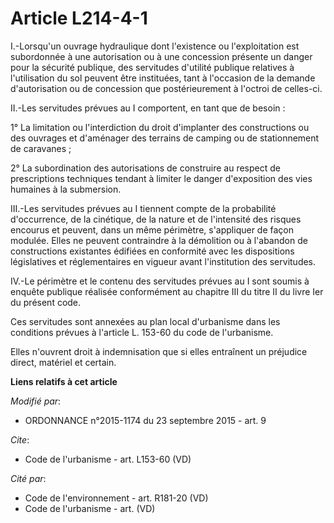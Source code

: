 # Article L214-4-1

I.-Lorsqu'un ouvrage hydraulique dont l'existence ou l'exploitation est subordonnée à une autorisation ou à une concession
présente un danger pour la sécurité publique, des servitudes d'utilité publique relatives à l'utilisation du sol peuvent être
instituées, tant à l'occasion de la demande d'autorisation ou de concession que postérieurement à l'octroi de celles-ci. 

II.-Les servitudes prévues au I comportent, en tant que de besoin : 

1° La limitation ou l'interdiction du droit d'implanter des constructions ou des ouvrages et d'aménager des terrains de
camping ou de stationnement de caravanes ; 

2° La subordination des autorisations de construire au respect de prescriptions techniques tendant à limiter le danger
d'exposition des vies humaines à la submersion. 

III.-Les servitudes prévues au I tiennent compte de la probabilité d'occurrence, de la cinétique, de la nature et de
l'intensité des risques encourus et peuvent, dans un même périmètre, s'appliquer de façon modulée. Elles ne peuvent
contraindre à la démolition ou à l'abandon de constructions existantes édifiées en conformité avec les dispositions
législatives et réglementaires en vigueur avant l'institution des servitudes. 

IV.-Le périmètre et le contenu des servitudes prévues au I sont soumis à enquête publique réalisée conformément au chapitre
III du titre II du livre Ier du présent code. 

Ces servitudes sont annexées au plan local d'urbanisme dans les conditions prévues à l'article L. 153-60 du code de
l'urbanisme. 

Elles n'ouvrent droit à indemnisation que si elles entraînent un préjudice direct, matériel et certain.

**Liens relatifs à cet article**

_Modifié par_:

  - ORDONNANCE n°2015-1174 du 23 septembre 2015 - art. 9

_Cite_:

  - Code de l'urbanisme - art. L153-60 (VD)

_Cité par_:

  - Code de l'environnement - art. R181-20 (VD)
  - Code de l'urbanisme - art. (VD)
